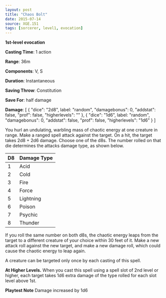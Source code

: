 ```yaml
---
layout: post
title: "Chaos Bolt"
date: 2015-07-14
source: XGE.151
tags: [sorcerer, level1, evocation]
---
```


**1st-level evocation**

**Casting Time**: 1 action

**Range**: 36m

**Components**: V, S

**Duration**: Instantaneous

**Saving Throw**: Constitution

**Save For**: half damage

**Damage**: [ { "dice": "2d8", label: "random", "damagebonus": 0, "addstat": false, "prof": false, "higherlevels": "" },  { "dice": "1d6", label: "random", "damagebonus": 0, "addstat": false, "prof": false, "higherlevels": "1d6" }  ]

You hurl an undulating, warbling mass of chaotic energy at one creature in range. Make a ranged spell attack against the target. On a hit, the target takes 2d8 + 2d6 damage. Choose one of the d8s. The number rolled on that die determines the attacks damage type, as shown below.

<table>
  <thead>
    <tr><th>D8</th><th>Damage Type</th></tr>
  </thead>
  <tbody>
    <tr><td>1</td><td>Acid</td></tr>
    <tr><td>2</td><td>Cold</td></tr>
    <tr><td>3</td><td>Fire</td></tr>
    <tr><td>4</td><td>Force</td></tr>
    <tr><td>5</td><td>Lightning</td></tr>
    <tr><td>6</td><td>Poison</td></tr>
    <tr><td>7</td><td>Psychic</td></tr>
    <tr><td>8</td><td>Thunder</td></tr>
  </tbody>
</table>

If you roll the same number on both d8s, the chaotic energy leaps from the target to a different creature of your choice within 30 feet of it. Make a new attack roll against the new target, and make a new damage roll, which could cause the chaotic energy to leap again.

A creature can be targeted only once by each casting of this spell.

**At Higher Levels.** When you cast this spell using a spell slot of 2nd level or higher, each target takes 1d6 extra damage of the type rolled for each slot level above 1st.

**Playtest Note** Damage increased by 1d6